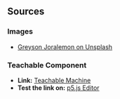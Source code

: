 ## Sources

### Images
- [Greyson Joralemon on Unsplash](https://unsplash.com/@greysonjoralemon)

### Teachable Component
- **Link:** [Teachable Machine](https://teachablemachine.withgoogle.com/models/6coLgKy7R/)
- **Test the link on:** [p5.js Editor](https://editor.p5js.org/)